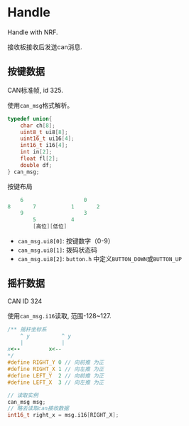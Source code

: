 # Handle

Handle with NRF.

接收板接收后发送can消息.

## 按键数据

CAN标准帧, id 325.

使用`can_msg`格式解析。

``` C
typedef union{
    char ch[8];
    uint8_t ui8[8];
    uint16_t ui16[4];
    int16_t i16[4];
    int in[2];
    float fl[2];
    double df;
} can_msg;
````

按键布局

``` C
    6                   0
8       7           1       2
    9                   3
        5           4
        [高位][低位]
```

- `can_msg.ui8[0]`: 按键数字（0-9）
- `can_msg.ui8[1]`: 拨码状态码
- `can_msg.ui8[2]`: `button.h` 中定义`BUTTON_DOWN`或`BUTTON_UP`

## 摇杆数据

CAN ID 324

使用`can_msg.i16`读取, 范围-128~127.

``` C
/** 摇杆坐标系
    ^ y          ^ y
    |            |
x<--         x<--
*/
#define RIGHT_Y 0 // 向前推 为正
#define RIGHT_X 1 // 向左推 为正
#define LEFT_Y  2 // 向前推 为正
#define LEFT_X  3 // 向左推 为正

// 读取实例
can_msg msg;
// 略去读取can接收数据
int16_t right_x = msg.i16[RIGHT_X];
```
